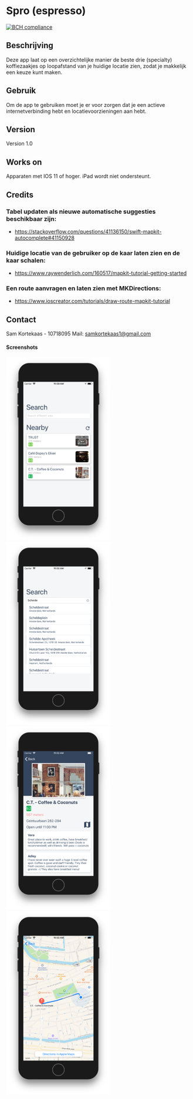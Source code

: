 # Spro (espresso)

[![BCH compliance](https://bettercodehub.com/edge/badge/skrtks/spro?branch=master)](https://bettercodehub.com/)

## Beschrijving

Deze app laat op een overzichtelijke manier de beste drie (specialty) koffiezaakjes op loopafstand van je huidige locatie zien, zodat je makkelijk een keuze kunt maken. 

## Gebruik
Om de app te gebruiken moet je er voor zorgen dat je een actieve internetverbinding hebt en locatievoorzieningen aan hebt. 

## Version 
Version 1.0

## Works on
Apparaten met IOS 11 of hoger. iPad wordt niet ondersteunt. 

## Credits
### Tabel updaten als nieuwe automatische suggesties beschikbaar zijn: 
- https://stackoverflow.com/questions/41136150/swift-mapkit-autocomplete#41150928
### Huidige locatie van de gebruiker op de kaar laten zien en de kaar schalen:
- https://www.raywenderlich.com/160517/mapkit-tutorial-getting-started
### Een route aanvragen en laten zien met MKDirections:
- https://www.ioscreator.com/tutorials/draw-route-mapkit-tutorial

## Contact

Sam Kortekaas - 10718095
Mail: samkortekaas1@gmail.com

#### Screenshots

<img src="doc/HomeScreen.png" alt="Home Screen" height="500">
<img src="doc/Suggestions.png" alt="Suggestions" height="500">
<img src="doc/DetailScreen.png" alt="Detail Screen" height="500">
<img src="doc/MapScreen.png" alt="Map Screen" height="500">
